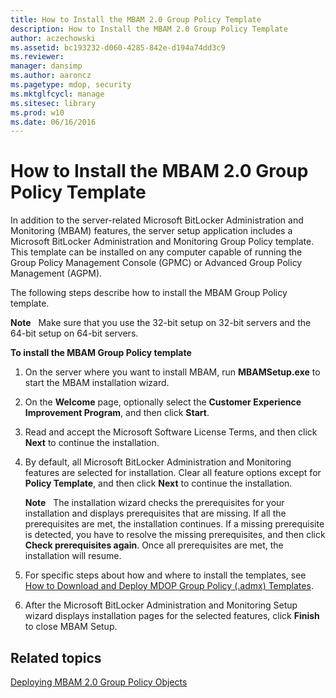 ```yaml
---
title: How to Install the MBAM 2.0 Group Policy Template
description: How to Install the MBAM 2.0 Group Policy Template
author: aczechowski
ms.assetid: bc193232-d060-4285-842e-d194a74dd3c9
ms.reviewer: 
manager: dansimp
ms.author: aaroncz
ms.pagetype: mdop, security
ms.mktglfcycl: manage
ms.sitesec: library
ms.prod: w10
ms.date: 06/16/2016
---
```



# How to Install the MBAM 2.0 Group Policy Template


In addition to the server-related Microsoft BitLocker Administration and Monitoring (MBAM) features, the server setup application includes a Microsoft BitLocker Administration and Monitoring Group Policy template. This template can be installed on any computer capable of running the Group Policy Management Console (GPMC) or Advanced Group Policy Management (AGPM).

The following steps describe how to install the MBAM Group Policy template.

**Note**  
Make sure that you use the 32-bit setup on 32-bit servers and the 64-bit setup on 64-bit servers.

 

**To install the MBAM Group Policy template**

1.  On the server where you want to install MBAM, run **MBAMSetup.exe** to start the MBAM installation wizard.

2.  On the **Welcome** page, optionally select the **Customer Experience Improvement Program**, and then click **Start**.

3.  Read and accept the Microsoft Software License Terms, and then click **Next** to continue the installation.

4.  By default, all Microsoft BitLocker Administration and Monitoring features are selected for installation. Clear all feature options except for **Policy Template**, and then click **Next** to continue the installation.

    **Note**  
    The installation wizard checks the prerequisites for your installation and displays prerequisites that are missing. If all the prerequisites are met, the installation continues. If a missing prerequisite is detected, you have to resolve the missing prerequisites, and then click **Check prerequisites again**. Once all prerequisites are met, the installation will resume.

     

5.  For specific steps about how and where to install the templates, see [How to Download and Deploy MDOP Group Policy (.admx) Templates](https://technet.microsoft.com/library/dn659707.aspx).

6.  After the Microsoft BitLocker Administration and Monitoring Setup wizard displays installation pages for the selected features, click **Finish** to close MBAM Setup.

## Related topics


[Deploying MBAM 2.0 Group Policy Objects](deploying-mbam-20-group-policy-objects-mbam-2.md)

 

 





